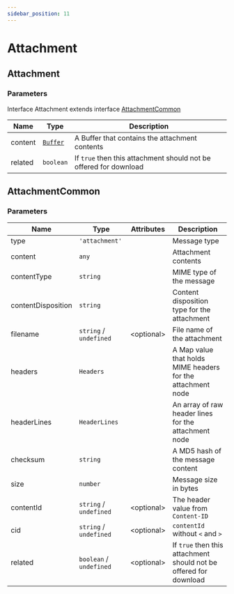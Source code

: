 ```yaml
---
sidebar_position: 11
---
```


# Attachment

## Attachment

### Parameters

Interface Attachment extends interface [AttachmentCommon](#attachment-common)

| Name | Type | Description |
| --- | --- | --- |
| content | [`Buffer`](https://nodejs.org/api/buffer.html) | A Buffer that contains the attachment contents |
| related | `boolean` | If `true` then this attachment should not be offered for download |

<a name="attachment-common"></a>

## AttachmentCommon

### Parameters

| Name | Type | Attributes | Description |
| --- | --- | --- | --- |
| type | `'attachment'` | | Message type |
| content | `any` | | Attachment contents |
| contentType | `string` | | MIME type of the message |
| contentDisposition | `string` | | Content disposition type for the attachment |
| filename | `string` / `undefined` | &lt;optional&gt; | File name of the attachment |
| headers | `Headers` | | A Map value that holds MIME headers for the attachment node |
| headerLines | `HeaderLines` | | An array of raw header lines for the attachment node |
| checksum | `string` | | A MD5 hash of the message content |
| size | `number` | | Message size in bytes |
| contentId | `string` / `undefined` | &lt;optional&gt; | The header value from `Content-ID` |
| cid | `string` / `undefined` | &lt;optional&gt; | `contentId` without `<` and `>` |
| related | `boolean` / `undefined` | &lt;optional&gt; | If `true` then this attachment should not be offered for download |